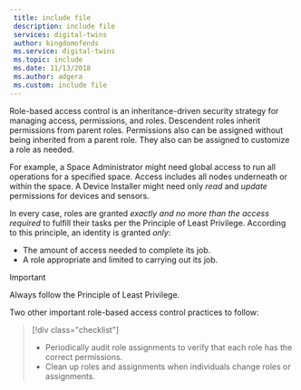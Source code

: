 ```yaml
---
 title: include file
 description: include file
 services: digital-twins
 author: kingdomofends
 ms.service: digital-twins
 ms.topic: include
 ms.date: 11/13/2018
 ms.author: adgera
 ms.custom: include file
---
```


Role-based access control is an inheritance-driven security strategy for managing access, permissions, and roles. Descendent roles inherit permissions from parent roles. Permissions also can be assigned without being inherited from a parent role. They also can be assigned to customize a role as needed.

For example, a Space Administrator might need global access to run all operations for a specified space. Access includes all nodes underneath or within the space. A Device Installer might need only *read* and *update* permissions for devices and sensors.

In every case, roles are granted *exactly and no more than the access required* to fulfill their tasks per the Principle of Least Privilege. According to this principle, an identity is granted *only*:

* The amount of access needed to complete its job.
* A role appropriate and limited to carrying out its job.

>[!IMPORTANT]
> Always follow the Principle of Least Privilege.

Two other important role-based access control practices to follow:

> [!div class="checklist"]
> * Periodically audit role assignments to verify that each role has the correct permissions.
> * Clean up roles and assignments when individuals change roles or assignments.